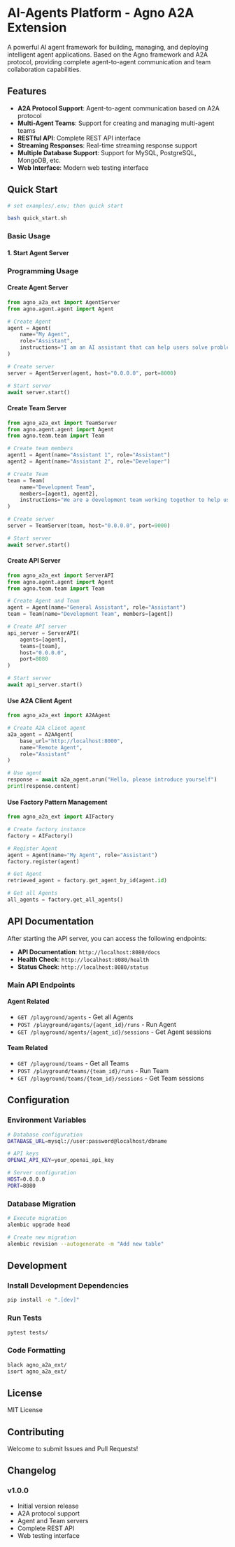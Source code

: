 # AI-Agents Platform - Agno A2A Extension

A powerful AI agent framework for building, managing, and deploying intelligent agent applications. Based on the Agno framework and A2A protocol, providing complete agent-to-agent communication and team collaboration capabilities.

## Features

- **A2A Protocol Support**: Agent-to-agent communication based on A2A protocol
- **Multi-Agent Teams**: Support for creating and managing multi-agent teams
- **RESTful API**: Complete REST API interface
- **Streaming Responses**: Real-time streaming response support
- **Multiple Database Support**: Support for MySQL, PostgreSQL, MongoDB, etc.
- **Web Interface**: Modern web testing interface

## Quick Start


```bash
# set examples/.env; then quick start

bash quick_start.sh
```

### Basic Usage

#### 1. Start Agent Server

### Programming Usage

#### Create Agent Server

```python
from agno_a2a_ext import AgentServer
from agno.agent.agent import Agent

# Create Agent
agent = Agent(
    name="My Agent",
    role="Assistant",
    instructions="I am an AI assistant that can help users solve problems."
)

# Create server
server = AgentServer(agent, host="0.0.0.0", port=8000)

# Start server
await server.start()
```

#### Create Team Server

```python
from agno_a2a_ext import TeamServer
from agno.agent.agent import Agent
from agno.team.team import Team

# Create team members
agent1 = Agent(name="Assistant 1", role="Assistant")
agent2 = Agent(name="Assistant 2", role="Developer")

# Create Team
team = Team(
    name="Development Team",
    members=[agent1, agent2],
    instructions="We are a development team working together to help users."
)

# Create server
server = TeamServer(team, host="0.0.0.0", port=9000)

# Start server
await server.start()
```

#### Create API Server

```python
from agno_a2a_ext import ServerAPI
from agno.agent.agent import Agent
from agno.team.team import Team

# Create Agent and Team
agent = Agent(name="General Assistant", role="Assistant")
team = Team(name="Development Team", members=[agent])

# Create API server
api_server = ServerAPI(
    agents=[agent],
    teams=[team],
    host="0.0.0.0",
    port=8080
)

# Start server
await api_server.start()
```

#### Use A2A Client Agent

```python
from agno_a2a_ext import A2AAgent

# Create A2A client agent
a2a_agent = A2AAgent(
    base_url="http://localhost:8000",
    name="Remote Agent",
    role="Assistant"
)

# Use agent
response = await a2a_agent.arun("Hello, please introduce yourself")
print(response.content)
```

#### Use Factory Pattern Management

```python
from agno_a2a_ext import AIFactory

# Create factory instance
factory = AIFactory()

# Register Agent
agent = Agent(name="My Agent", role="Assistant")
factory.register(agent)

# Get Agent
retrieved_agent = factory.get_agent_by_id(agent.id)

# Get all Agents
all_agents = factory.get_all_agents()
```

## API Documentation

After starting the API server, you can access the following endpoints:

- **API Documentation**: `http://localhost:8080/docs`
- **Health Check**: `http://localhost:8080/health`
- **Status Check**: `http://localhost:8080/status`

### Main API Endpoints

#### Agent Related
- `GET /playground/agents` - Get all Agents
- `POST /playground/agents/{agent_id}/runs` - Run Agent
- `GET /playground/agents/{agent_id}/sessions` - Get Agent sessions

#### Team Related
- `GET /playground/teams` - Get all Teams
- `POST /playground/teams/{team_id}/runs` - Run Team
- `GET /playground/teams/{team_id}/sessions` - Get Team sessions

## Configuration

### Environment Variables

```bash
# Database configuration
DATABASE_URL=mysql://user:password@localhost/dbname

# API keys
OPENAI_API_KEY=your_openai_api_key

# Server configuration
HOST=0.0.0.0
PORT=8080
```

### Database Migration

```bash
# Execute migration
alembic upgrade head

# Create new migration
alembic revision --autogenerate -m "Add new table"
```

## Development

### Install Development Dependencies

```bash
pip install -e ".[dev]"
```

### Run Tests

```bash
pytest tests/
```

### Code Formatting

```bash
black agno_a2a_ext/
isort agno_a2a_ext/
```

## License

MIT License

## Contributing

Welcome to submit Issues and Pull Requests!

## Changelog

### v1.0.0
- Initial version release
- A2A protocol support
- Agent and Team servers
- Complete REST API
- Web testing interface 